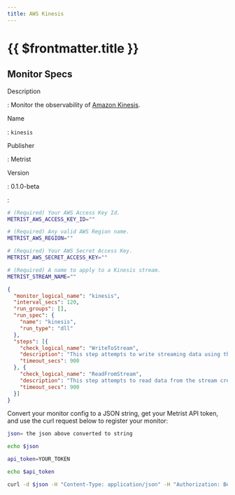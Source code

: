 ```yaml
---
title: AWS Kinesis
---
```


# {{ $frontmatter.title }}

## Monitor Specs

Description

: Monitor the observability of [Amazon Kinesis](https://aws.amazon.com/kinesis/).

Name

: `kinesis`

Publisher

: Metrist

Version

: 0.1.0-beta

: &nbsp;


<!--@include: /parts/_1.md-->


<!--@include: /parts/_2.md-->


<!--@include: /parts/_3.md-->


```sh
# (Required) Your AWS Access Key Id.
METRIST_AWS_ACCESS_KEY_ID=""

# (Required) Any valid AWS Region name.
METRIST_AWS_REGION=""

# (Required) Your AWS Secret Access Key.
METRIST_AWS_SECRET_ACCESS_KEY=""

# (Required) A name to apply to a Kinesis stream.
METRIST_STREAM_NAME=""
```

<!--@include: /parts/tips_env-vars.md -->


<!--@include: /parts/_4.md-->


```json
{
  "monitor_logical_name": "kinesis",
  "interval_secs": 120,
  "run_groups": [],
  "run_spec": {
    "name": "kinesis",
    "run_type": "dll"
  },
  "steps": [{
    "check_logical_name": "WriteToStream",
    "description": "This step attempts to write streaming data using the PutRecordRequest class.",
    "timeout_secs": 900
  }, {
    "check_logical_name": "ReadFromStream",
    "description": "This step attempts to read data from the stream created in a previous step.",
    "timeout_secs": 900
  }]
}
```




Convert your monitor config to a JSON string, get your Metrist API token, and use the curl request below to register your monitor:

```sh
json= the json above converted to string

echo $json

api_token=YOUR_TOKEN

echo $api_token

curl -d $json -H "Content-Type: application/json" -H "Authorization: Bearer $api_token" 'https://app.metrist.io/api/v0/monitor-config'

```

<!--@include: /parts/tips_api.md-->


<!--@include: /parts/_5.md-->


<!--@include: /parts/result.md-->